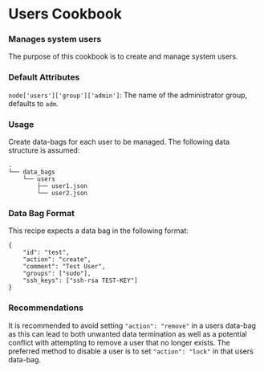 # Users Cookbook

### Manages system users

The purpose of this cookbook is to create and manage system users.

### Default Attributes

`node['users']['group']['admin']`: The name of the administrator group, defaults to `adm`.

### Usage

Create data-bags for each user to be managed. The following data structure is assumed:

```
.
└── data_bags
    └── users
        ├── user1.json
        └── user2.json
```

### Data Bag Format

This recipe expects a data bag in the following format:

```
{
    "id": "test",
    "action": "create",
    "comment": "Test User",
    "groups": ["sudo"],
    "ssh_keys": ["ssh-rsa TEST-KEY"]
}
```

### Recommendations

It is recommended to avoid setting `"action": "remove"` in a users data-bag as this can lead to both unwanted data termination as well as a potential conflict with attempting to remove a user that no longer exists. The preferred method to disable a user is to set `"action": "lock"` in that users data-bag.
